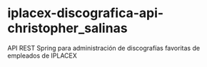 # iplacex-discografica-api-christopher_salinas
API REST Spring para administración de discografías favoritas de empleados de IPLACEX
